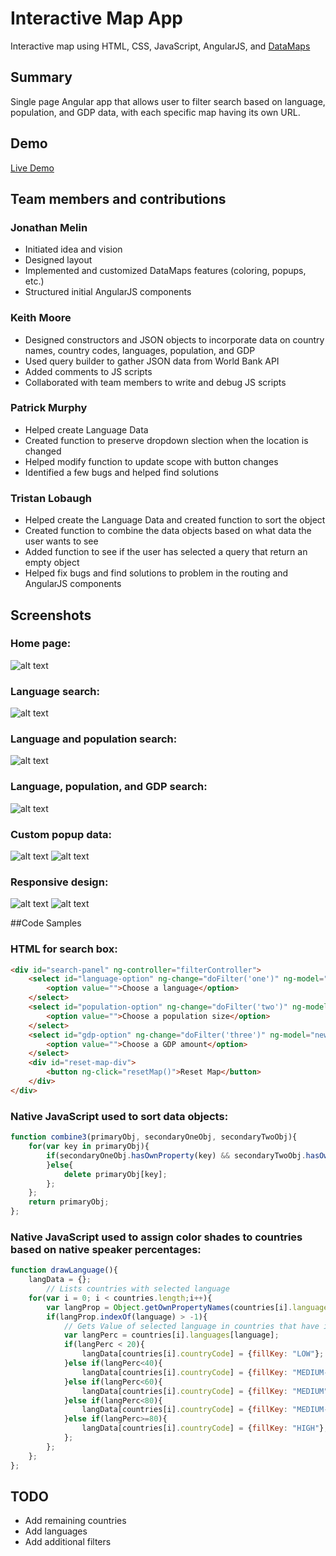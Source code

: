 # Interactive Map App
Interactive map using HTML, CSS, JavaScript, AngularJS, and [DataMaps](http://datamaps.github.io/)

## Summary
Single page Angular app that allows user to filter search based on language, population, and GDP data, with each specific map having its own URL. 

## Demo
[Live Demo](http://kdavidmoore.com/languages)

## Team members and contributions

### Jonathan Melin
+ Initiated idea and vision
+ Designed layout
+ Implemented and customized DataMaps features (coloring, popups, etc.)
+ Structured initial AngularJS components

### Keith Moore
+ Designed constructors and JSON objects to incorporate data on country names, country codes, languages, population, and GDP
+ Used query builder to gather JSON data from World Bank API
+ Added comments to JS scripts
+ Collaborated with team members to write and debug JS scripts

### Patrick Murphy
+ Helped create Language Data
+ Created function to preserve dropdown slection when the location is changed
+ Helped modify function to update scope with button changes
+ Identified a few bugs and helped find solutions

### Tristan Lobaugh
+ Helped create the Language Data and created function to sort the object
+ Created function to combine the data objects based on what data the user wants to see
+ Added function to see if the user has selected a query that return an empty object
+ Helped fix bugs and find solutions to problem in the routing and AngularJS components

## Screenshots
### Home page:
![alt text](https://raw.githubusercontent.com/rbunch-dc/backTableBankers/master/images/home.png)

### Language search:
![alt text](https://raw.githubusercontent.com/rbunch-dc/backTableBankers/master/images/lang.png)

### Language and population search:
![alt text](https://raw.githubusercontent.com/rbunch-dc/backTableBankers/master/images/lang-pop.png)

### Language, population, and GDP search:
![alt text](https://raw.githubusercontent.com/rbunch-dc/backTableBankers/master/images/lang-pop-gdp.png)

### Custom popup data:
![alt text](https://raw.githubusercontent.com/rbunch-dc/backTableBankers/master/images/popup1.png)
![alt text](https://raw.githubusercontent.com/rbunch-dc/backTableBankers/master/images/popup2.png)

### Responsive design:
![alt text](https://raw.githubusercontent.com/rbunch-dc/backTableBankers/master/images/responsive1.png)
![alt text](https://raw.githubusercontent.com/rbunch-dc/backTableBankers/master/images/responsive2.png)

##Code Samples
### HTML for search box:
```html
<div id="search-panel" ng-controller="filterController">
    <select id="language-option" ng-change="doFilter('one')" ng-model="newOption" ng-options="language for language in languages">
        <option value="">Choose a language</option>
    </select>
    <select id="population-option" ng-change="doFilter('two')" ng-model="newOption" ng-options="myPop.label for myPop in popRanges">
        <option value="">Choose a population size</option>
    </select>
    <select id="gdp-option" ng-change="doFilter('three')" ng-model="newOption" ng-options="gdp.label for gdp in gdpRanges">
        <option value="">Choose a GDP amount</option>
    </select>
    <div id="reset-map-div">
        <button ng-click="resetMap()">Reset Map</button>
    </div> 
</div>
```

### Native JavaScript used to sort data objects:
```javascript
function combine3(primaryObj, secondaryOneObj, secondaryTwoObj){
    for(var key in primaryObj){
        if(secondaryOneObj.hasOwnProperty(key) && secondaryTwoObj.hasOwnProperty(key)){
        }else{
            delete primaryObj[key];
        };   
    };
    return primaryObj;
};
```

### Native JavaScript used to assign color shades to countries based on native speaker percentages:
```javascript
function drawLanguage(){    
    langData = {};  
        // Lists countries with selected language
    for(var i = 0; i < countries.length;i++){
        var langProp = Object.getOwnPropertyNames(countries[i].languages);
        if(langProp.indexOf(language) > -1){
            // Gets Value of selected language in countries that have it
            var langPerc = countries[i].languages[language];
            if(langPerc < 20){
                langData[countries[i].countryCode] = {fillKey: "LOW"};
            }else if(langPerc<40){
                langData[countries[i].countryCode] = {fillKey: "MEDIUM-LOW"};
            }else if(langPerc<60){
                langData[countries[i].countryCode] = {fillKey: "MEDIUM"};
            }else if(langPerc<80){
                langData[countries[i].countryCode] = {fillKey: "MEDIUM-HIGH"};
            }else if(langPerc>=80){
                langData[countries[i].countryCode] = {fillKey: "HIGH"};
            };
        };
    };
};
```

## TODO
+ Add remaining countries
+ Add languages
+ Add additional filters
